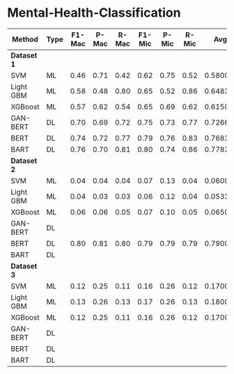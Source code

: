 # Mental-Health-Classification

| Method      | Type | F1-Mac | P-Mac | R-Mac | F1-Mic | P-Mic | R-Mic | Avg.     |
|-------------|------|--------|-------|-------|--------|-------|-------|----------|
| **Dataset 1**                                                                                   |
| SVM         | ML   | 0.46   | 0.71  | 0.42  | 0.62   | 0.75  | 0.52  | 0.580000 |
| Light GBM   | ML   | 0.58   | 0.48  | 0.80  | 0.65   | 0.52  | 0.86  | 0.648333 |
| XGBoost     | ML   | 0.57   | 0.62  | 0.54  | 0.65   | 0.69  | 0.62  | 0.615000 |
| GAN-BERT    | DL   | 0.70   | 0.69  | 0.72  | 0.75   | 0.73  | 0.77  | 0.726667 |
| BERT        | DL   | 0.74   | 0.72  | 0.77  | 0.79   | 0.76  | 0.83  | 0.768333 |
| BART        | DL   | 0.76   | 0.70  | 0.81  | 0.80   | 0.74  | 0.86  | 0.778333 |
| **Dataset 2**                                                                                   |
| SVM         | ML   | 0.04   | 0.04  | 0.04  | 0.07   | 0.13  | 0.04  | 0.060000 |
| Light GBM   | ML   | 0.04   | 0.03  | 0.03  | 0.06   | 0.12  | 0.04  | 0.053333 |
| XGBoost     | ML   | 0.06   | 0.06  | 0.05  | 0.07   | 0.10  | 0.05  | 0.065000 |
| GAN-BERT    | DL   |        |       |       |        |       |       |          |
| BERT        | DL   | 0.80   | 0.81  | 0.80  | 0.79   | 0.79  | 0.79  | 0.790000 |
| BART        | DL   |        |       |       |        |       |       |          |
| **Dataset 3**                                                                                   |
| SVM         | ML   | 0.12   | 0.25  | 0.11  | 0.16   | 0.26  | 0.12  | 0.170000 |
| Light GBM   | ML   | 0.13   | 0.26  | 0.13  | 0.17   | 0.26  | 0.13  | 0.180000 |
| XGBoost     | ML   | 0.12   | 0.25  | 0.11  | 0.16   | 0.26  | 0.12  | 0.170000 |
| GAN-BERT    | DL   |        |       |       |        |       |       |          |
| BERT        | DL   |        |       |       |        |       |       |          |
| BART        | DL   |        |       |       |        |       |       |          |
